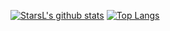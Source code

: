 [![StarsL's github stats](https://github-readme-stats.vercel.app/api?username=armandleopold&show_icons=true&count_private=true&&hide=prs)](https://starsl.cn)
[![Top Langs](https://github-readme-stats.vercel.app/api/top-langs/?username=armandleopold&layout=compact)](https://starsl.cn)
